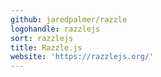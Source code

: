 ```yaml
---
github: jaredpalmer/razzle
logohandle: razzlejs
sort: razzlejs
title: Razzle.js
website: 'https://razzlejs.org/'
---
```

